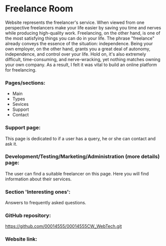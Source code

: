 # Freelance Room

Website represents the freelancer's service. 
When viewed from one perspective freelancers make your life easier by saving you time and nerves while producing high-quality work. Freelancing, on the other hand, is one of the most satisfying things you can do in your life. The phrase "freelance" already conveys the essence of the situation: independence. Being your own employer, on the other hand, grants you a great deal of autonomy, independence, and control over your life. Hold on, it's also extremely difficult, time-consuming, and nerve-wracking, yet nothing matches owning your own company.
As a result, I felt it was vital to build an online platform for freelancing.

### Pages/sections:
- Main
- Types
- Sevices
- Support
- Contact

### Support page:
This page is dedicated to if a user has a query, he or she can contact and ask it.

### Development/Testing/Marketing/Administration (more details) page: 
The user can find a suitable freelancer on this page. Here you will find information about their services.

### Section 'Interesting ones':
Answers to frequently asked questions.

### GitHub repository:
https://github.com/00014555/00014555CW_WebTech.git

### Website link:

